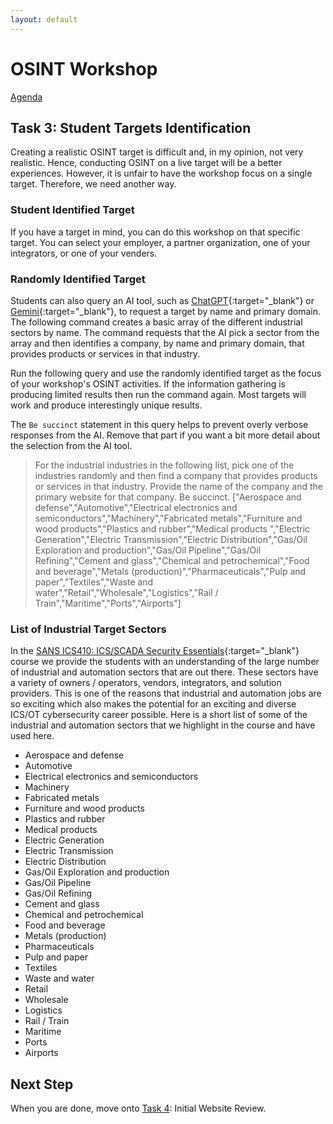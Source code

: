 ```yaml
---
layout: default
---
```


# OSINT Workshop
[Agenda](./index.md)

## Task 3: Student Targets Identification

Creating a realistic OSINT target is difficult and, in my opinion, not very realistic. Hence, conducting OSINT on a live target will be a better experiences. However, it is unfair to have the workshop focus on a single target. Therefore, we need another way.

### Student Identified Target

If you have a target in mind, you can do this workshop on that specific target. You can select your employer, a partner organization, one of your integrators, or one of your venders. 

### Randomly Identified Target

Students can also query an AI tool, such as [ChatGPT](https://chatgpt.com/){:target="_blank"} or [Gemini](https://gemini.google.com/app){:target="_blank"}, to request a target by name and primary domain. The following command creates a basic array of the different industrial sectors by name. The command requests that the AI pick a sector from the array and then identifies a company, by name and primary domain, that provides products or services in that industry.

Run the following query and use the randomly identified target as the focus of your workshop's OSINT activities. If the information gathering is producing limited results then run the command again. Most targets will work and produce interestingly unique results.

The `Be succinct` statement in this query helps to prevent overly verbose responses from the AI. Remove that part if you want a bit more detail about the selection from the AI tool.

> For the industrial industries in the following list, pick one of the industries randomly and then find a company that provides products or services in that industry. Provide the name of the company and the primary website for that company. Be succinct. ["Aerospace and defense","Automotive","Electrical electronics and semiconductors","Machinery","Fabricated metals","Furniture and wood products","Plastics and rubber","Medical products ","Electric Generation","Electric Transmission","Electric Distribution","Gas/Oil Exploration and production","Gas/Oil Pipeline","Gas/Oil Refining","Cement and glass","Chemical and petrochemical","Food and beverage","Metals (production)","Pharmaceuticals","Pulp and paper","Textiles","Waste and water","Retail","Wholesale","Logistics","Rail / Train","Maritime","Ports","Airports"]

### List of Industrial Target Sectors

In the [SANS ICS410: ICS/SCADA Security Essentials](https://www.sans.org/cyber-security-courses/ics-scada-cyber-security-essentials/){:target="_blank"} course we provide the students with an understanding of the large number of industrial and automation sectors that are out there. These sectors have a variety of owners / operators, vendors, integrators, and solution providers. This is one of the reasons that industrial and automation jobs are so exciting which also makes the potential for an exciting and diverse ICS/OT cybersecurity career possible. Here is a short list of some of the industrial and automation sectors that we highlight in the course and have used here.

* Aerospace and defense
* Automotive
* Electrical electronics and semiconductors
* Machinery
* Fabricated metals
* Furniture and wood products
* Plastics and rubber
* Medical products
* Electric Generation
* Electric Transmission
* Electric Distribution
* Gas/Oil Exploration and production
* Gas/Oil Pipeline
* Gas/Oil Refining
* Cement and glass
* Chemical and petrochemical
* Food and beverage
* Metals (production)
* Pharmaceuticals
* Pulp and paper
* Textiles
* Waste and water
* Retail
* Wholesale
* Logistics
* Rail / Train
* Maritime
* Ports
* Airports

## Next Step

When you are done, move onto [Task 4](task4.md): Initial Website Review.
